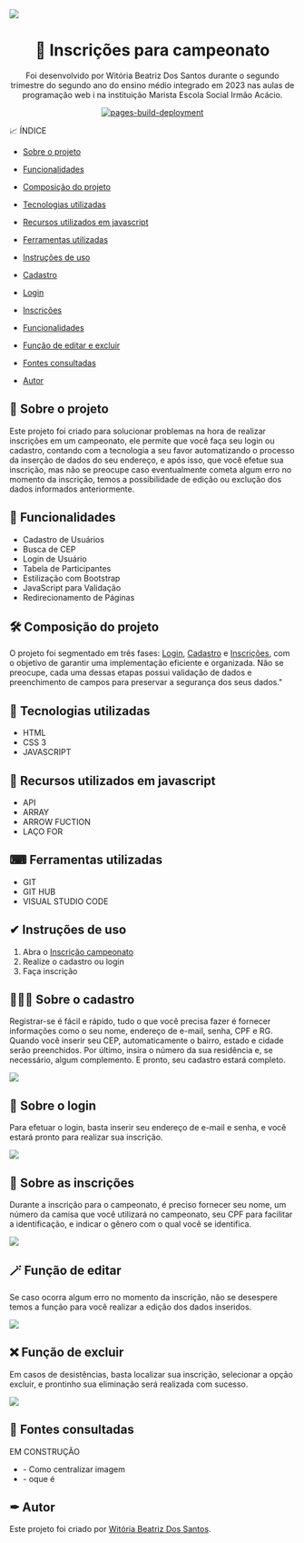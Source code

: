 
  <img src="imgs/capa1.png" align="center" />
</a>
<h1 align="center">🥇 Inscrições para campeonato </h1>
<p align="center"> Foi desenvolvido por Witória Beatriz Dos Santos durante o segundo trimestre do segundo ano do ensino médio integrado em 2023 nas aulas de programação web i na instituição Marista Escola Social Irmão Acácio.
<p align="center">
  <a href="https://github.com/Witoriabeatriz/Cadastro-versao-final/actions/workflows/pages/pages-build-deployment"><img src="https://github.com/Witoriabeatriz/Cadastro-versao-final/actions/workflows/pages/pages-build-deployment/badge.svg" alt="pages-build-deployment"></a>
</p>
  

📈 ÍNDICE

* [Sobre o projeto](https://github.com/Witoriabeatriz/Cadastro-versao-final#-sobre-o-projeto)
  
* [Funcionalidades](https://github.com/Witoriabeatriz/Cadastro-versao-final/blob/main/README.md#-funcionalidades)  
  
* [Composição do projeto](https://github.com/Witoriabeatriz/Cadastro-versao-final#%EF%B8%8F-composi%C3%A7%C3%A3o-do-projeto)  

* [Tecnologias utilizadas](https://github.com/Witoriabeatriz/Cadastro-versao-final#-tecnologias-utilizadas)

* [Recursos utilizados em javascript](https://github.com/Witoriabeatriz/Cadastro-versao-final#-recursos-utilizados-em-javascript)

* [Ferramentas utilizadas](https://github.com/Witoriabeatriz/Cadastro-versao-final#-ferramentas-utilizadas)

* [Instruções de uso](https://github.com/Witoriabeatriz/Cadastro-versao-final#-instru%C3%A7%C3%B5es-de-uso)
  
* [Cadastro](https://github.com/Witoriabeatriz/Cadastro-versao-final#1-cadastro)
    
* [Login](https://github.com/Witoriabeatriz/Cadastro-versao-final#2-login)
 
* [Inscrições](https://github.com/Witoriabeatriz/Cadastro-versao-final#3-inscri%C3%A7%C3%B5es)  

* [Funcionalidades](https://github.com/Witoriabeatriz/Cadastro-versao-final#-funcionalidades)  
    
* [Função de editar e excluir](https://github.com/Witoriabeatriz/Cadastro-versao-final#4-fun%C3%A7%C3%A3o-de-editar-e-excluir)

* [Fontes consultadas](https://github.com/Witoriabeatriz/Cadastro-versao-final#-fontes-consultadas)  

* [Autor](https://github.com/Witoriabeatriz/Cadastro-versao-final#-autor)  

 
## 📌 Sobre o projeto 
Este projeto foi criado para solucionar problemas na hora de realizar inscrições em um campeonato, ele permite que você faça seu login ou cadastro, contando com a tecnologia a seu favor automatizando o processo da inserção de dados do seu endereço,  e após isso, que você efetue sua inscrição, mas não se preocupe caso eventualmente cometa algum erro no momento da inscrição, temos a possibilidade de edição ou exclução dos dados informados anteriormente.

## 👾 Funcionalidades
* Cadastro de Usuários
* Busca de CEP
* Login de Usuário
* Tabela de Participantes
* Estilização com Bootstrap
* JavaScript para Validação
* Redirecionamento de Páginas

## 🛠️ Composição do projeto 
O projeto foi segmentado em três fases: [Login](https://github.com/Witoriabeatriz/Cadastro-versao-final#2-login), [Cadastro](https://github.com/Witoriabeatriz/Cadastro-versao-final#1-cadastro) e [Inscrições](https://github.com/Witoriabeatriz/Cadastro-versao-final#3-inscri%C3%A7%C3%B5es), com o objetivo de garantir uma implementação eficiente e organizada. Não se preocupe, cada uma dessas etapas possui validação de dados e preenchimento de campos para preservar a segurança dos seus dados."

## 🤖 Tecnologias utilizadas  
- HTML
- CSS 3
- JAVASCRIPT
## 🔔 Recursos utilizados em javascript
* API
* ARRAY
* ARROW FUCTION
* LAÇO FOR
  
## ⌨ Ferramentas utilizadas  
- GIT
- GIT HUB
- VISUAL STUDIO CODE
  
## ✔ Instruções de uso
1. Abra o [Inscrição campeonato](https://witoriabeatriz.github.io/Cadastro-versao-final/)  
2. Realize o cadastro ou login  
3. Faça inscrição 

## 👩🏻‍💻 Sobre o cadastro 

Registrar-se é fácil e rápido, tudo o que você precisa fazer é fornecer informações como o seu nome, endereço de e-mail, senha, CPF e RG. Quando você inserir seu CEP, automaticamente o bairro, estado e cidade serão preenchidos. Por último, insira o número da sua residência e, se necessário, algum complemento. E pronto, seu cadastro estará completo.

<img src="imgs/cadastro.gif">  


## 🔑 Sobre o login  

Para efetuar o login, basta inserir seu endereço de e-mail e senha, e você estará pronto para realizar sua inscrição.

<img src="imgs/login.gif">  

## 📝 Sobre as inscrições  
Durante a inscrição para o campeonato, é preciso fornecer seu nome, um número da camisa que você utilizará no campeonato, seu CPF para facilitar a identificação, e indicar o gênero com o qual você se identifica.
    
<img src="imgs/inscricao.gif"> 


## 🪄 Função de editar  
  
Se caso ocorra algum erro no momento da inscrição, não se desespere temos a função para você realizar a edição dos dados inseridos.

<img src="imgs/editar.gif">   


## ❌ Função de excluir  

Em casos de desistências, basta localizar sua inscrição, selecionar a opção excluir, e prontinho sua eliminação será realizada com sucesso. 
  
<img src="imgs/excluir.gif">
  
  
## 🔗 Fontes consultadas  
 EM CONSTRUÇÃO  
* []() - Como centralizar imagem  
* []() - oque é  



## ✒ Autor
Este projeto foi criado por [Witória Beatriz Dos Santos](https://github.com/Witoriabeatriz).
